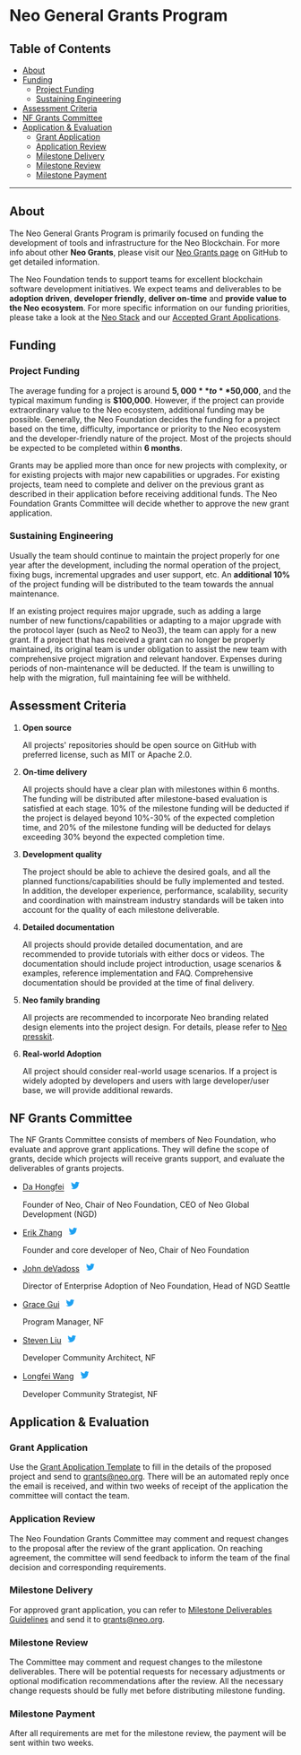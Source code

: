 # Neo General Grants Program

## Table of Contents

- [About](#about)
- [Funding](#funding)
  - [Project Funding](#project-funding)
  - [Sustaining Engineering](#sustaining-engineering)
- [Assessment Criteria](#assessment-criteria)
- [NF Grants Committee](#nf-grants-committee)
- [Application & Evaluation](#application--evaluation)
  - [Grant Application](#grant-application)
  - [Application Review](#application-review)
  - [Milestone Delivery](#milestone-delivery)
  - [Milestone Review](#milestone-review)
  - [Milestone Payment](#milestone-payment)

---



## About 

The Neo General Grants Program is primarily focused on funding the development of tools and infrastructure for the Neo Blockchain. For more info about other **Neo Grants**, please visit our [Neo Grants page](https://github.com/Grace-Gui/Neo-Grants) on GitHub to get detailed information. 

The Neo Foundation tends to support teams for excellent blockchain software development initiatives. We expect teams and deliverables to be **adoption driven**, **developer friendly**, **deliver on-time** and **provide value to the Neo ecosystem**. For more specific information on our funding priorities, please take a look at the [Neo Stack](https://github.com/Grace-Gui/Neo-Grants/blob/master/Neo%20Stack.md) and  our  [Accepted Grant Applications](https://github.com/Grace-Gui/Neo-Grants/blob/master/Accepted%20Grant%20Applications.md). 




## Funding 

### Project Funding
The average funding for a project is around **$5,000** to **$50,000**, and the typical maximum funding is **$100,000**. However, if the project can provide extraordinary value to the Neo ecosystem, additional funding may be possible. Generally, the Neo Foundation decides the funding for a project based on the time, difficulty, importance or priority to the Neo ecosystem and the developer-friendly nature of the project. Most of the projects should be expected to be completed within **6 months**. 

Grants may be applied more than once for new projects with complexity, or for existing projects with major new capabilities or upgrades. For existing projects, team need to complete and deliver on the previous grant as described in their application before receiving additional funds. The Neo Foundation Grants Committee will decide whether to approve the new grant application.


### Sustaining Engineering
Usually the team should continue to maintain the project properly for one year after the development, including the normal operation of the project, fixing bugs, incremental upgrades and user support, etc. An **additional 10%** of the project funding will be distributed to the team towards the annual maintenance.

If an existing project requires major upgrade, such as adding a large number of new functions/capabilities or adapting to a major upgrade with the protocol layer (such as Neo2 to Neo3), the team can apply for a new grant.
If a project that has received a grant can no longer be properly maintained, its original team is under obligation to assist the new team with comprehensive project migration and relevant handover. Expenses during periods of non-maintenance will be deducted. If the team is unwilling to help with the migration, full maintaining fee will be withheld.



## Assessment Criteria
1. **Open source**

	All projects' repositories should be open source on GitHub with preferred license, such as MIT or Apache 2.0.
	
2. **On-time delivery**

	All projects should have a clear plan with milestones within 6 months. The funding will be distributed after milestone-based evaluation is satisfied at each stage. 10% of the milestone funding will be deducted if the project is delayed beyond 10%-30% of the expected completion time, and 20% of the milestone funding will be deducted for delays exceeding 30% beyond the expected completion time.

3. **Development quality** 

	The project should be able to achieve the desired goals, and all the planned functions/capabilities should be fully implemented and tested. In addition, the developer experience, performance, scalability, security and coordination with mainstream industry standards will be taken into account for the quality of each milestone deliverable.

4. **Detailed documentation**

	All projects should provide detailed documentation, and are recommended to provide tutorials with either docs or videos. The documentation should include project introduction, usage scenarios & examples, reference implementation and FAQ. Comprehensive documentation should be provided at the time of final delivery. 

5. **Neo family branding**

	All projects are recommended to incorporate Neo branding related design elements into the project design. For details, please refer to [Neo presskit](https://neo.org/presskit).
	
6. **Real-world Adoption**
	
	All project should consider real-world usage scenarios. If a project is widely adopted by developers and users with large developer/user base, we will provide additional rewards.



## NF Grants Committee
The NF Grants Committee consists of members of Neo Foundation, who evaluate and approve grant applications. They will define the scope of grants, decide which projects will receive grants support, and evaluate the deliverables of grants projects. 
-  [Da Hongfei](https://github.com/dahongfei) &nbsp; 
     <a href="https://twitter.com/dahongfei">
      <img src="https://github.com/neo-project/neo/blob/master/.github/images/twitter-logo.png"
      width="15px"></img>
     </a>
     
      Founder of Neo, Chair of Neo Foundation, CEO of Neo Global Development (NGD)
	
- [Erik Zhang](https://github.com/erikzhang) &nbsp; <a href="https://twitter.com/neoerikzhang">
      <img
      src="https://github.com/neo-project/neo/blob/master/.github/images/twitter-logo.png"
      width="15px">
  </a>

	Founder and core developer of Neo, Chair of Neo Foundation

- [John deVadoss](https://github.com/JohndeVadoss) &nbsp; <a href="https://twitter.com/john_devadoss">
      <img
      src="https://github.com/neo-project/neo/blob/master/.github/images/twitter-logo.png"
      width="15px">
  </a>

	Director of Enterprise Adoption of Neo Foundation, Head of NGD Seattle

- [Grace Gui](https://github.com/Grace-Gui) &nbsp; <a href="https://twitter.com/gracegui43">
      <img
      src="https://github.com/neo-project/neo/blob/master/.github/images/twitter-logo.png"
      width="15px">
  </a>
	
	Program Manager, NF
	
- [Steven Liu](https://github.com/steven1227) &nbsp; <a href="https://twitter.com/rendongliu">
      <img
      src="https://github.com/neo-project/neo/blob/master/.github/images/twitter-logo.png"
      width="15px">
  </a>

	Developer Community Architect, NF

- [Longfei Wang](https://github.com/wanglongfei88) &nbsp; <a href="https://twitter.com/longfei_w">
      <img
      src="https://github.com/neo-project/neo/blob/master/.github/images/twitter-logo.png"
      width="15px">
  </a>

	Developer Community Strategist, NF

  

## Application & Evaluation
### Grant Application

Use the [Grant Application Template](https://github.com/Grace-Gui/Neo-Grants/blob/master/Grant%20Application%20Template.md) to fill in the details of the proposed project and send to [grants@neo.org](mailto:grants@neo.org). There will be an automated reply once the email is received, and within two weeks of receipt of the application the committee will contact the team.

### Application Review

The Neo Foundation Grants Committee may comment and request changes to the proposal after the review of the grant application. On reaching agreement, the committee will send feedback to inform the team of the final decision and corresponding requirements.

### Milestone Delivery

For approved grant application, you can refer to [Milestone Deliverables Guidelines](https://github.com/Grace-Gui/Neo-Grants/blob/master/Milestone%20Deliverables%20Guidelines.md) and send it to [grants@neo.org](mailto:grants@neo.org).

### Milestone Review

The Committee may comment and request changes to the milestone deliverables. There will be potential requests for necessary adjustments or optional modification recommendations after the review. All the necessary change requests should be fully met before distributing milestone funding.

### Milestone Payment

After all requirements are met for the milestone review, the payment will be sent within two weeks.

